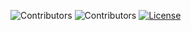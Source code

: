 ![Contributors](https://contrib.rocks/image?repo=ArisenEngine/Engine)
![Contributors](https://img.shields.io/github/contributors/ArisenEngine/Engine)
[![License](https://img.shields.io/github/license/ArisenEngine/Engine)](https://github.com/ArisenEngine/Engine/blob/main/LICENSE)
